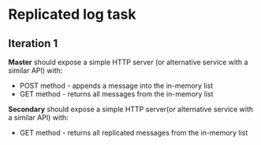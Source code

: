 # Replicated log task
## Iteration 1

**Master** should expose a simple HTTP server (or alternative service with a similar API) with: 
+ POST method - appends a message into the in-memory list
+ GET method - returns all messages from the in-memory list

**Secondary** should expose a simple  HTTP server(or alternative service with a similar API)  with:
+ GET method - returns all replicated messages from the in-memory list